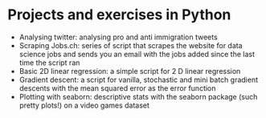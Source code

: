 # Projects and exercises in Python
- Analysing twitter: analysing pro and anti immigration tweets
- Scraping Jobs.ch: series of script that scrapes the website for data science jobs
and sends you an email with the jobs added since the last time the script ran
- Basic 2D linear regression: a simple script for 2 D linear regression
- Gradient descent: a script for vanilla, stochastic and mini batch gradient descents with 
the mean squared error as the error function
- Plotting with seaborn: descriptive stats with the seaborn package (such pretty plots!) on a video games dataset

